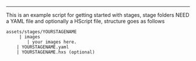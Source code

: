 ------------
This is an example script for getting started with stages, stage folders NEED a YAML file and optionally a HScript file, structure goes as follows

```
assets/stages/YOURSTAGENAME
     | images
        | your images here.
    | YOURSTAGENAME.yaml
    | YOURSTAGENAME.hxs (optional)
```